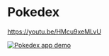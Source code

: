 # Pokedex

https://youtu.be/HMcu9xeMLvU

[![Pokedex app demo](https://img.youtube.com/vi/HMcu9xeMLvU/0.jpg)](https://www.youtube.com/watch?v=HMcu9xeMLvU)
